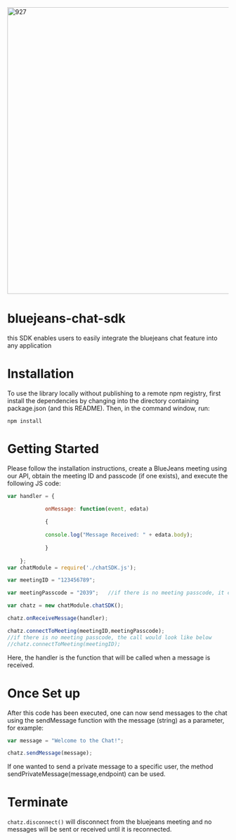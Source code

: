  <img width="653" alt="927" src="https://user-images.githubusercontent.com/39812727/41943679-3149a2a8-7959-11e8-9827-4ebecd08ad52.png">

# bluejeans-chat-sdk
this SDK enables users to easily integrate the bluejeans chat feature into any application

# Installation
To use the library locally without publishing to a remote npm registry, first install the dependencies by changing into the directory containing package.json (and this README). Then, in the command window, run:

`npm install`

# Getting Started
Please follow the installation instructions, create a BlueJeans meeting using our API, obtain the meeting ID and passcode (if one exists), and execute the following JS code:

```javascript
var handler = {

			onMessage: function(event, edata)
		
			{
		
			console.log("Message Received: " + edata.body);
			
			}
		
	};
var chatModule = require('./chatSDK.js');

var meetingID = "123456789";

var meetingPasscode = "2039";	//if there is no meeting passcode, it can be omitted from the connectToMeeting call as seen below

var chatz = new chatModule.chatSDK();

chatz.onReceiveMessage(handler);

chatz.connectToMeeting(meetingID,meetingPasscode);
//if there is no meeting passcode, the call would look like below
//chatz.connectToMeeting(meetingID);
```

Here, the handler is the function that will be called when a message is received.

# Once Set up
After this code has been executed, one can now send messages to the chat using the sendMessage function with the message (string) as a parameter, for example:

```javascript
var message = "Welcome to the Chat!";

chatz.sendMessage(message);
```
If one wanted to send a private message to a specific user, the method sendPrivateMessage(message,endpoint) can be used. 

# Terminate
`chatz.disconnect()` will disconnect from the bluejeans meeting and no messages will be sent or received until it is reconnected.
